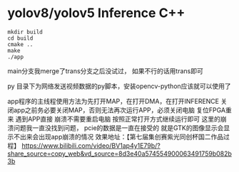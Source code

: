 # yolov8/yolov5 Inference C++

```
mkdir build
cd build
cmake ..
make
./app
```

main分支我merge了trans分支之后没试过，  如果不行的话用trans即可

py 目录下为网络发送视频数据的py脚本，安装opencv-python应该就可以使用了

app程序的主线程使用方法为先打开MAP，在打开DMA，在打开INFERENCE
关闭app之前务必要关闭MAP，否则无法再次运行APP，必须关闭电脑 复位FPGA重来
遇到APP直接 崩溃不需要重启电脑  按照正常打开方式继续运行即可
这里的崩溃问题我一直没找到问题，  pcie的数据是一直在接受的   就是GTK的图像显示会显示不出来会出现app崩溃的情况
效果地址：【第七届集创赛紫光同创杯国二作品过程】 https://www.bilibili.com/video/BV1ap4y1E79b/?share_source=copy_web&vd_source=8d3e40a574554900063491759b082b3b
<!-- 
yolov8s.onnx:

![image](https://user-images.githubusercontent.com/40023722/217356132-a4cecf2e-2729-4acb-b80a-6559022d7707.png)

yolov5s.onnx:

![image](https://user-images.githubusercontent.com/40023722/217357005-07464492-d1da-42e3-98a7-fc753f87d5e6.png) -->
